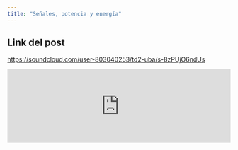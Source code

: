 ```yaml
---
title: "Señales, potencia y energía"
---
```


## Link del post

https://soundcloud.com/user-803040253/td2-uba/s-8zPUjO6ndUs

<iframe width="100%" height="166" scrolling="no" frameborder="no" allow="autoplay" src="https://w.soundcloud.com/player/?url=https%3A//api.soundcloud.com/tracks/787968529%3Fsecret_token%3Ds-8zPUjO6ndUs&color=%23ff5500&auto_play=false&hide_related=false&show_comments=true&show_user=true&show_reposts=false&show_teaser=true"></iframe>
